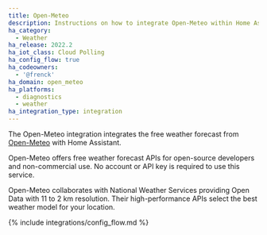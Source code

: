 ```yaml
---
title: Open-Meteo
description: Instructions on how to integrate Open-Meteo within Home Assistant.
ha_category:
  - Weather
ha_release: 2022.2
ha_iot_class: Cloud Polling
ha_config_flow: true
ha_codeowners:
  - '@frenck'
ha_domain: open_meteo
ha_platforms:
  - diagnostics
  - weather
ha_integration_type: integration
---
```


The Open-Meteo integration integrates the free weather forecast from
[Open-Meteo](https://open-meteo.com) with Home Assistant.

Open-Meteo offers free weather forecast APIs for open-source developers and
non-commercial use. No account or API key is required to use this service.

Open-Meteo collaborates with National Weather Services providing Open Data
with 11 to 2 km resolution. Their high-performance APIs select the best
weather model for your location.

{% include integrations/config_flow.md %}
